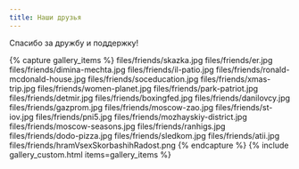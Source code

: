 ```yaml
---
title: Наши друзья
---
```


Спасибо за дружбу и поддержку!

{% capture gallery_items %}
    files/friends/skazka.jpg
    files/friends/er.jpg
    files/friends/dimina-mechta.jpg
    files/friends/il-patio.jpg
    files/friends/ronald-mcdonald-house.jpg
    files/friends/soceducation.jpg
    files/friends/xmas-trip.jpg
    files/friends/women-planet.jpg
    files/friends/park-patriot.jpg
    files/friends/detmir.jpg
    files/friends/boxingfed.jpg
    files/friends/danilovcy.jpg
    files/friends/gazprom.jpg
    files/friends/moscow-zao.jpg
    files/friends/st-iov.jpg
    files/friends/pni5.jpg
    files/friends/mozhayskiy-district.jpg
    files/friends/moscow-seasons.jpg
    files/friends/ranhigs.jpg
    files/friends/dodo-pizza.jpg
    files/friends/sledkom.jpg
    files/friends/atii.jpg
    files/friends/hramVsexSkorbashihRadost.png
{% endcapture %}
{% include gallery_custom.html items=gallery_items %}
